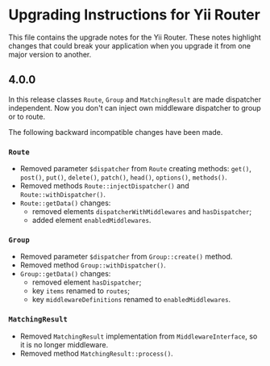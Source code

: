 # Upgrading Instructions for Yii Router

This file contains the upgrade notes for the Yii Router.
These notes highlight changes that could break your application when you upgrade it from one major version to another.

## 4.0.0

In this release classes `Route`, `Group` and `MatchingResult` are made dispatcher independent. Now you don't can inject
own middleware dispatcher to group or to route.

The following backward incompatible changes have been made.

### `Route`

- Removed parameter `$dispatcher` from `Route` creating methods: `get()`, `post()`, `put()`, `delete()`, `patch()`,
  `head()`, `options()`, `methods()`.
- Removed methods `Route::injectDispatcher()` and `Route::withDispatcher()`.
- `Route::getData()` changes:
  - removed elements `dispatcherWithMiddlewares` and `hasDispatcher`;
  - added element `enabledMiddlewares`.
 
### `Group`

- Removed parameter `$dispatcher` from `Group::create()` method.
- Removed method `Group::withDispatcher()`.
- `Group::getData()` changes:
  - removed element `hasDispatcher`;
  - key `items` renamed to `routes`;
  - key `middlewareDefinitions` renamed to `enabledMiddlewares`.

### `MatchingResult`

- Removed `MatchingResult` implementation from `MiddlewareInterface`, so it is no longer middleware.
- Removed method `MatchingResult::process()`.
